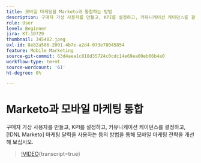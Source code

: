 ```yaml
---
title: 모바일 마케팅을 Marketo과 통합하는 방법
description: 구매자 가상 사용자를 만들고, KPI를 설정하고, 커뮤니케이션 케이던스를 결정하고,  [!DNL Marketo’s] 마케팅 캘린더 등을 사용하여 모바일 마케팅 전략을 개선하는 방법을 살펴보십시오.
role: User
level: Beginner
jira: KT-10729
thumbnail: 345402.jpeg
exl-id: 8e82a586-2001-4b7e-a2d4-073e78045854
feature: Mobile Marketing
source-git-commit: 63d4aea1c818d35724c0cdc14e69ea00eb06b4a0
workflow-type: tm+mt
source-wordcount: '61'
ht-degree: 0%

---
```


# Marketo과 모바일 마케팅 통합

구매자 가상 사용자를 만들고, KPI를 설정하고, 커뮤니케이션 케이던스를 결정하고, [!DNL Marketo] 마케팅 달력을 사용하는 등의 방법을 통해 모바일 마케팅 전략을 개선해 보십시오.

>[!VIDEO](https://video.tv.adobe.com/v/345402/?quality=12&learn=on){transcript=true}

